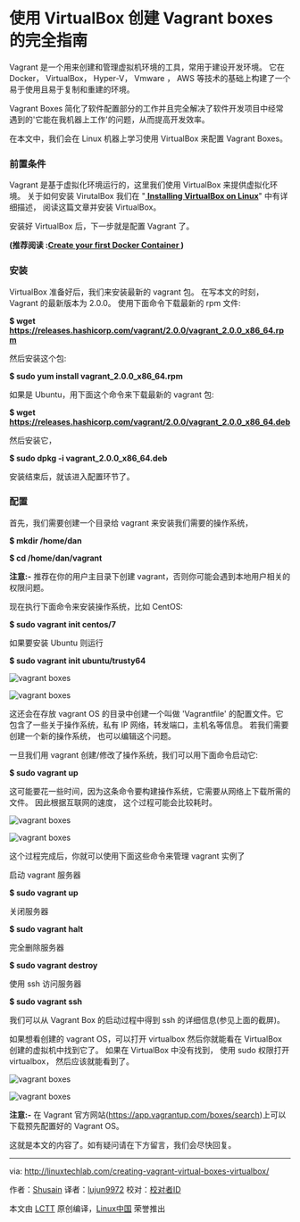 使用 VirtualBox 创建 Vagrant boxes 的完全指南
======
Vagrant 是一个用来创建和管理虚拟机环境的工具，常用于建设开发环境。 它在 Docker， VirtualBox， Hyper-V， Vmware ， AWS 等技术的基础上构建了一个易于使用且易于复制和重建的环境。

Vagrant Boxes 简化了软件配置部分的工作并且完全解决了软件开发项目中经常遇到的'它能在我机器上工作'的问题，从而提高开发效率。

在本文中，我们会在 Linux 机器上学习使用 VirtualBox 来配置 Vagrant Boxes。

### 前置条件

Vagrant 是基于虚拟化环境运行的，这里我们使用 VirtualBox 来提供虚拟化环境。 关于如何安装 VirutalBox 我们在 "[ **Installing VirtualBox on Linux**][1]" 中有详细描述， 阅读这篇文章并安装 VirtualBox。

安装好 VirtualBox 后，下一步就是配置 Vagrant 了。

 **(推荐阅读 :[Create your first Docker Container ][2])**

### 安装

VirtualBox 准备好后，我们来安装最新的 vagrant 包。 在写本文的时刻， Vagrant 的最新版本为 2.0.0。 使用下面命令下载最新的 rpm 文件:

 **$ wget https://releases.hashicorp.com/vagrant/2.0.0/vagrant_2.0.0_x86_64.rpm**

然后安装这个包:

 **$ sudo yum install vagrant_2.0.0_x86_64.rpm**

如果是 Ubuntu，用下面这个命令来下载最新的 vagrant 包:

 **$ wget https://releases.hashicorp.com/vagrant/2.0.0/vagrant_2.0.0_x86_64.deb**

然后安装它，

 **$ sudo dpkg -i vagrant_2.0.0_x86_64.deb**

安装结束后，就该进入配置环节了。

### 配置

首先，我们需要创建一个目录给 vagrant 来安装我们需要的操作系统，

 **$ mkdir /home/dan**

 **$ cd /home/dan/vagrant**

 **注意:-** 推荐在你的用户主目录下创建 vagrant，否则你可能会遇到本地用户相关的权限问题。

现在执行下面命令来安装操作系统，比如 CentOS:

 **$ sudo vagrant init centos/7**

如果要安装 Ubuntu 则运行

 **$ sudo vagrant init ubuntu/trusty64**

![vagrant boxes][3]

![vagrant boxes][4]

这还会在存放 vagrant OS 的目录中创建一个叫做 'Vagrantfile' 的配置文件。它包含了一些关于操作系统，私有 IP 网络，转发端口，主机名等信息。 若我们需要创建一个新的操作系统， 也可以编辑这个问题。

一旦我们用 vagrant 创建/修改了操作系统，我们可以用下面命令启动它:

 **$ sudo vagrant up**

这可能要花一些时间，因为这条命令要构建操作系统，它需要从网络上下载所需的文件。 因此根据互联网的速度， 这个过程可能会比较耗时。

![vagrant boxes][5]

![vagrant boxes][6]

这个过程完成后，你就可以使用下面这些命令来管理 vagrant 实例了

启动 vagrant 服务器

 **$ sudo vagrant up**

关闭服务器

 **$ sudo vagrant halt**

完全删除服务器

 **$ sudo vagrant destroy**

使用 ssh 访问服务器

 **$ sudo vagrant ssh**

我们可以从 Vagrant Box 的启动过程中得到 ssh 的详细信息(参见上面的截屏)。

如果想看创建的 vagrant OS，可以打开 virtualbox 然后你就能看在 VirtualBox 创建的虚拟机中找到它了。 如果在 VirtualBox 中没有找到， 使用 sudo 权限打开 virtualbox， 然后应该就能看到了。

![vagrant boxes][7]

![vagrant boxes][8]

 **注意:-** 在 Vagrant 官方网站(<https://app.vagrantup.com/boxes/search>)上可以下载预先配置好的 Vagrant OS。

这就是本文的内容了。如有疑问请在下方留言，我们会尽快回复。

--------------------------------------------------------------------------------

via: http://linuxtechlab.com/creating-vagrant-virtual-boxes-virtualbox/

作者：[Shusain][a]
译者：[lujun9972](https://github.com/lujun9972)
校对：[校对者ID](https://github.com/校对者ID)

本文由 [LCTT](https://github.com/LCTT/TranslateProject) 原创编译，[Linux中国](https://linux.cn/) 荣誉推出

[a]:http://linuxtechlab.com/author/shsuain/
[1]:http://linuxtechlab.com/installing-virtualbox-on-linux-centos-ubuntu/
[2]:http://linuxtechlab.com/create-first-docker-container-beginners-guide/
[3]:https://i1.wp.com/linuxtechlab.com/wp-content/plugins/a3-lazy-load/assets/images/lazy_placeholder.gif?resize=721%2C87
[4]:https://i2.wp.com/linuxtechlab.com/wp-content/uploads/2017/10/vagrant-1.png?resize=721%2C87
[5]:https://i1.wp.com/linuxtechlab.com/wp-content/plugins/a3-lazy-load/assets/images/lazy_placeholder.gif?resize=980%2C414
[6]:https://i2.wp.com/linuxtechlab.com/wp-content/uploads/2017/10/vagrant-2-e1510557565780.png?resize=980%2C414
[7]:https://i1.wp.com/linuxtechlab.com/wp-content/plugins/a3-lazy-load/assets/images/lazy_placeholder.gif?resize=769%2C582
[8]:https://i1.wp.com/linuxtechlab.com/wp-content/uploads/2017/10/vagrant-3.png?resize=769%2C582
[9]:https://www.facebook.com/linuxtechlab/
[10]:https://twitter.com/LinuxTechLab
[11]:https://plus.google.com/+linuxtechlab
